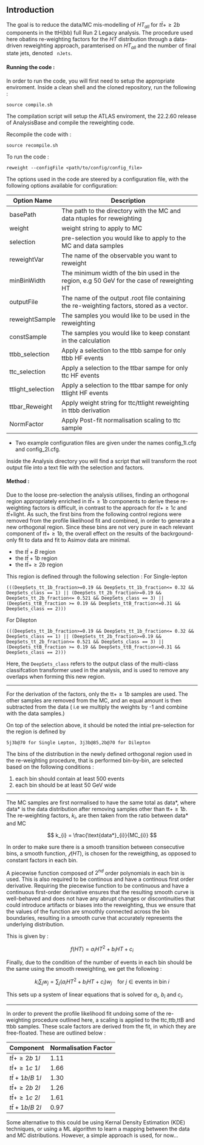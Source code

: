 ## Introduction

The goal is to reduce the data/MC mis-modelling of $HT_{all}$ for $t\bar{t}+\geq{2b}$ components in the ttH(bb) full Run 2 Legacy analysis. The procedure used here obatins re-weighting factors for the $HT$ distribution through a data-driven reweighting approach, paramterised on $HT_{all}$ and the number of final state jets, denoted ` nJets`.

#### Running the code :
In order to run the code, you will first need to setup the appropriate enviroment. Inside a clean shell and the cloned repository, run the following :
```
source compile.sh
```
The compilation script will setup the ATLAS enviroment, the 22.2.60 release of AnalysisBase and compile the reweighting code.

Recompile the code with :
```
source recompile.sh
```
To run the code :
```
reweight --configFile <path/to/config/config_file>
```
The options used in the code are steered by a configuration file, with the following options available for configuration:

| Option Name             | Description |
| ---                                 | ---                   |
|  basePath                  |     The path to the directory with the MC and data ntuples for reweighting                    |
|  weight                       |  weight string to apply to MC                      |
|   selection                  |  pre-selection you would like to apply to the MC and data samples                      |
|   reweightVar             |  The name of the observable you want to reweight                       |
|   minBinWidth            |   The minimum width of the bin used in the region, e.g 50 GeV for the case of reweighting HT                      |
|   outputFile                |   The name of the output .root file containing the re-weighting factors, stored as a vector.                  |
|     reweightSample                               |   The samples you would like to be used in the reweighting                      |
| constSample | The samples you would like to keep constant in the calculation |
| ttbb_selection|  Apply a selection to the ttbb sampe for only ttbb HF events|
| ttc_selection  | Apply a selection to the ttbar sampe for only ttc HF events |
| ttlight_selection | Apply a selection to the ttbar sampe for only ttlight HF events |
| ttbar_Reweight| Apply weight string for ttc/ttlight reweighting in ttbb derivation |
| NormFactor |  Apply Post-fit normalisation scaling to ttc sample |

- Two example configuration files are given under the names config_1l.cfg and config_2l.cfg.

Inside the Analysis directory you will find a script that will transform the root output file into a text file with the selection and factors.

#### Method :
Due to the loose pre-selection the analysis utilises, finding an orthogonal region appropriately enriched in $t\bar{t} +\geq1b$ components to derive these re-weighting factors is difficult, in contrast to the approach for $t\bar{t} +\geq1c$ and $t\bar{t} +$light.  As such, the first bins from the following control regions were removed from the profile likelihood fit and combined, in order to generate a new orthogonal region. Since these bins are not very pure in each relevant component of $t\bar{t} +\geq1b$, the overall effect on the results of the backrgound-only fit to data and fit to Asimov data are minimal.

- the $t\bar{t} + B$ region
- the  $t\bar{t} + 1b$  region
- the $t\bar{t} +\geq 2b$ region

This region is defined through the following selection :
For Single-lepton
```
(((DeepSets_tt_1b_fraction>=0.19 && DeepSets_tt_1b_fraction<= 0.32 && DeepSets_class == 1) || (DeepSets_tt_2b_fraction>=0.19 && DeepSets_tt_2b_fraction<= 0.521 && DeepSets_class == 3) || (DeepSets_ttB_fraction >= 0.19 && DeepSets_ttB_fraction<=0.31 && DeepSets_class == 2)))
```
For Dilepton
```
(((DeepSets_tt_1b_fraction>=0.19 && DeepSets_tt_1b_fraction<= 0.32 && DeepSets_class == 1) || (DeepSets_tt_2b_fraction>=0.19 && DeepSets_tt_2b_fraction<= 0.521 && DeepSets_class == 3) || (DeepSets_ttB_fraction >= 0.19 && DeepSets_ttB_fraction<=0.31 && DeepSets_class == 2)))
```
Here, the `DeepSets_class` refers to the output class of the multi-class classifcation transformer used in the analysis, and is used to remove any overlaps when forming this new region.

-----------------------------------

For the derivation of the factors, only the tt$+\geq1b$ samples are used. The other samples are removed from the MC, and an equal amount is then subtracted from the data ( i.e we multiply the weights by -1 and combine with the data samples.)

On top of the selection above, it should be noted the intial pre-selection for the region is defined by
```
5j3b@70 for Single Lepton, 3j3b@85,2b@70 for Dilepton
```
The bins of the distribution in the newly defined orthogonal region used in the re-weighting procedure, that is performed bin-by-bin, are selected based on the following conditions :

1. each bin should contain at least 500 events
2. each bin should be at least 50 GeV wide

-----------------------------------

The MC samples are first normalised to have the same total as data*, where data* is the data distribution after removing samples other than  tt$+\geq1b$. The re-weighting factors, $k_{i}$, are then taken from the ratio between data* and MC

``` math
 k_{i} = \frac{\text{data*}_{i}}{MC_{i}}

```

In order to make sure there is a smooth transition between consecutive bins, a smooth function, $\mathcal{f}(HT)$, is chosen for the reweigthing, as opposed to constant factors in each bin.

A piecewise function composed of $2^{nd}$ order polynomials in each bin is used. This is also required to be continous and have a continous first order derivative. Requiring the piecewise function to be continuous and have a continuous first-order derivative ensures that the resulting smooth curve is well-behaved and does not have any abrupt changes or discontinuities that could introduce artifacts or biases into the reweighting, thus we ensure that the values of the function are smoothly connected across the bin boundaries, resulting in a smooth curve that accurately represents the underlying distribution.

This is given by :

``` math
 {f}(HT) = a_{i}HT^{2} + b_{i}HT + c_{i}

```

Finally, due to the condition of the number of events in each bin should be the same using the smooth reweighting, we get the following :

``` math
k_{i}\sum_{j}w_{j} = \sum_{j}(a_{i}HT^{2} + b_{i}HT + c_{i})w_{j} \; \; \; \; \text{for} \;  j \in { \text{events in bin} \; i }

```
This sets up a system of linear equations that is solved for $a_{i}$, $b_{i}$ and $c_{i}$.

-----------------------------------

In order to prevent the profile likelihood fit undoing some of the re-weighting procedure outlined here, a scaling is applied to the ttc,ttb,ttB and ttbb samples. These scale factors are derived from the fit, in which they are free-floated. These are outlined below :

| Component              | Normalisation Factor |
| ----                   | -----
| $t\bar{t} +\geq2b \ 1l$    | 1.11  |
| $t\bar{t} +\geq1c \ 1l$    | 1.66  |
| $t\bar{t} + 1b/B \ 1l$     | 1.30  |
| $t\bar{t} +\geq2b \ 2l$    | 1.26  |
| $t\bar{t} +\geq1c \ 2l$    | 1.61  |
| $t\bar{t} + 1b/B \ 2l$     | 0.97  |



Some alternative to this could be using Kernal Density Estimation (KDE) techniques, or using a ML algorithm to learn a mapping between the data and MC distributions. However, a simple approach is used, for now...
